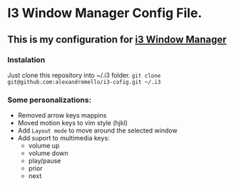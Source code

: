 # I3 Window Manager Config File.
## This is my configuration for [i3 Window Manager](http://i3wm.org/)

### Instalation
Just clone this repository into ~/.i3 folder.
`git clone git@github.com:alexandremello/i3-cofig.git ~/.i3`

### Some personalizations:
- Removed arrow keys mappins
- Moved motion keys to vim style (hjkl)
- Add `Layout mode` to move around the selected window
- Add suport to multimedia keys:
  - volume up
  - volume down
  - play/pause
  - prior
  - next
